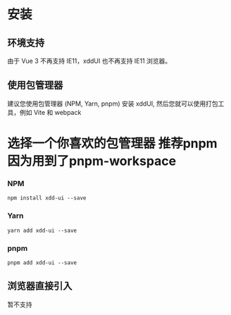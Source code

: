 # 安装

## 环境支持

由于 Vue 3 不再支持 IE11，xddUI 也不再支持 IE11 浏览器。

## 使用包管理器

建议您使用包管理器 (NPM, Yarn, pnpm) 安装 xddUI, 然后您就可以使用打包工具，例如 Vite 和 webpack

# 选择一个你喜欢的包管理器 推荐pnpm 因为用到了pnpm-workspace

### NPM
``` copy
npm install xdd-ui --save
```

### Yarn
``` copy
yarn add xdd-ui --save
```

### pnpm
``` copy
pnpm add xdd-ui --save
```

## 浏览器直接引入

暂不支持